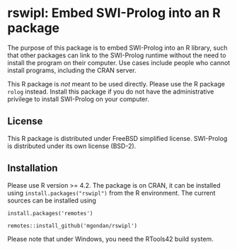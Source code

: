 # rswipl: Embed SWI-Prolog into an R package

The purpose of this package is to embed SWI-Prolog into an R library,
such that other packages can link to the SWI-Prolog runtime without the need
to install the program on their computer. Use cases include people who
cannot install programs, including the CRAN server.

This R package is *not* meant to be used directly. Please use the R package
`rolog` instead. Install this package if you do not have the administrative
privilege to install SWI-Prolog on your computer.

## License

This R package is distributed under FreeBSD simplified license. SWI-Prolog is 
distributed under its own license (BSD-2).

## Installation

Please use R version >= 4.2. The package is on CRAN, it can be installed using 
`install.packages("rswipl")` from the R environment. The current sources can be
installed using 

`install.packages('remotes')`

`remotes::install_github('mgondan/rswipl')`

Please note that under Windows, you need the RTools42 build system. 

